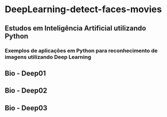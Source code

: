 # DeepLearning-detect-faces-movies

## Estudos em Inteligência Artificial utilizando Python

### Exemplos de aplicações em Python para reconhecimento de imagens utilizando Deep Learning



## Bio - Deep01

<lorem>

## Bio - Deep02

<lorem>

## Bio - Deep03

<lorem>

